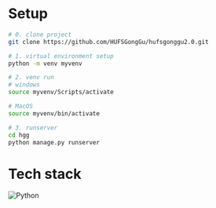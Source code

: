 # Setup

```sh
# 0. clone project
git clone https://github.com/HUFSGongGu/hufsgonggu2.0.git

# 1. virtual environment setup
python -m venv myvenv

# 2. venv run
# windows
source myvenv/Scripts/activate

# MacOS
source myvenv/bin/activate

# 3. runserver
cd hgg
python manage.py runserver
```

# Tech stack

<img alt="Python" src ="https://img.shields.io/badge/Django-092E20.svg?&style=for-the-badge&logo=Django&logoColor=white"/>
